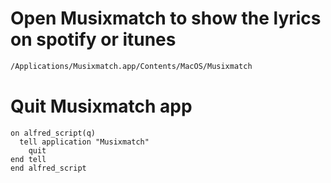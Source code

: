 # Open Musixmatch to show the lyrics on spotify or itunes
```bash
/Applications/Musixmatch.app/Contents/MacOS/Musixmatch
```

# Quit Musixmatch app
```applescript
on alfred_script(q)
  tell application "Musixmatch"
    quit
end tell
end alfred_script
```
